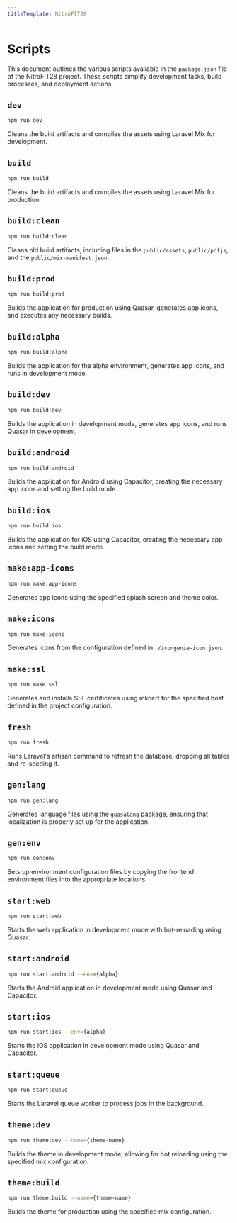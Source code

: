 ```yaml
---
titleTemplate: NitroFIT28
---
```


# Scripts 

This document outlines the various scripts available in the `package.json` file of the NitroFIT28 project. These scripts simplify development tasks, build processes, and deployment actions.


## `dev`
```bash
npm run dev
```
Cleans the build artifacts and compiles the assets using Laravel Mix for development.

## `build`
```bash
npm run build
```
Cleans the build artifacts and compiles the assets using Laravel Mix for production.

## `build:clean`
```bash
npm run build:clean
```
Cleans old build artifacts, including files in the `public/assets`, `public/pdfjs`, and the `public/mix-manifest.json`.

## `build:prod`
```bash
npm run build:prod
```
Builds the application for production using Quasar, generates app icons, and executes any necessary builds.

## `build:alpha`
```bash
npm run build:alpha
```
Builds the application for the alpha environment, generates app icons, and runs in development mode.

## `build:dev`
```bash
npm run build:dev
```
Builds the application in development mode, generates app icons, and runs Quasar in development.

## `build:android`
```bash
npm run build:android
```
Builds the application for Android using Capacitor, creating the necessary app icons and setting the build mode.

## `build:ios`
```bash
npm run build:ios
```
Builds the application for iOS using Capacitor, creating the necessary app icons and setting the build mode.

## `make:app-icons`
```bash
npm run make:app-icons
```
Generates app icons using the specified splash screen and theme color.

## `make:icons`
```bash
npm run make:icons
```
Generates icons from the configuration defined in `./icongenie-icon.json`.

## `make:ssl`
```bash
npm run make:ssl
```
Generates and installs SSL certificates using mkcert for the specified host defined in the project configuration.

## `fresh`
```bash
npm run fresh
```
Runs Laravel's artisan command to refresh the database, dropping all tables and re-seeding it.

## `gen:lang`
```bash
npm run gen:lang
```
Generates language files using the `quasalang` package, ensuring that localization is properly set up for the application.

## `gen:env`
```bash
npm run gen:env
```
Sets up environment configuration files by copying the frontend environment files into the appropriate locations.

## `start:web`
```bash
npm run start:web
```
Starts the web application in development mode with hot-reloading using Quasar.

## `start:android`
```bash
npm run start:android --env={alpha}
```
Starts the Android application in development mode using Quasar and Capacitor.

## `start:ios`
```bash
npm run start:ios --env={alpha}
```
Starts the iOS application in development mode using Quasar and Capacitor.

## `start:queue`
```bash
npm run start:queue
```
Starts the Laravel queue worker to process jobs in the background.

## `theme:dev`
```bash
npm run theme:dev --name={theme-name}
```
Builds the theme in development mode, allowing for hot reloading using the specified mix configuration.

## `theme:build`
```bash
npm run theme:build --name={theme-name}
```
Builds the theme for production using the specified mix configuration.
